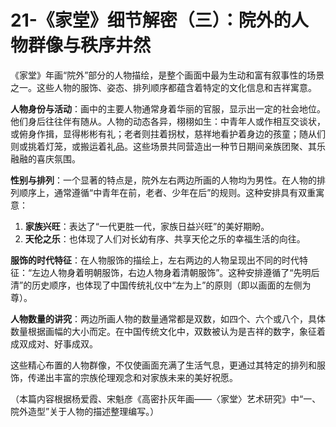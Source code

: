# 21-《家堂》细节解密（三）：院外的人物群像与秩序井然

《家堂》年画“院外”部分的人物描绘，是整个画面中最为生动和富有叙事性的场景之一。这些人物的服饰、姿态、排列顺序都蕴含着特定的文化信息和吉祥寓意。

**人物身份与活动**：画中的主要人物通常身着华丽的官服，显示出一定的社会地位。他们身后往往伴有随从。人物的动态各异，栩栩如生：中青年人或作相互交谈状，或俯身作揖，显得彬彬有礼；老者则拄着拐杖，慈祥地看护着身边的孩童；随从们则或挑着灯笼，或搬运着礼品。这些场景共同营造出一种节日期间亲族团聚、其乐融融的喜庆氛围。

**性别与排列**：一个显著的特点是，院外左右两边所画的人物均为男性。在人物的排列顺序上，通常遵循“中青年在前，老者、少年在后”的规则。这种安排具有双重寓意：
1.  **家族兴旺**：表达了“一代更胜一代，家族日益兴旺”的美好期盼。
2.  **天伦之乐**：也体现了人们对长幼有序、共享天伦之乐的幸福生活的向往。

**服饰的时代特征**：在人物服饰的描绘上，左右两边的人物呈现出不同的时代特征：“左边人物身着明朝服饰，右边人物身着清朝服饰”。这种安排遵循了“先明后清”的历史顺序，也体现了中国传统礼仪中“左为上”的原则（即以画面的左侧为尊）。

**人物数量的讲究**：两边所画人物的数量通常都是双数，如四个、六个或八个，具体数量根据画幅的大小而定。在中国传统文化中，双数被认为是吉祥的数字，象征着成双成对、好事成双。

这些精心布置的人物群像，不仅使画面充满了生活气息，更通过其特定的排列和服饰，传递出丰富的宗族伦理观念和对家族未来的美好祝愿。

（本篇内容根据杨爱霞、宋魁彦《高密扑灰年画——〈家堂〉艺术研究》中“一、院外造型”关于人物的描述整理编写。）